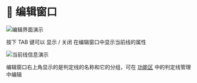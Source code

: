 # 🌟 编辑窗口

![编辑界面演示](/assets/imgs/contents/编辑界面演示.avif)

按下 TAB 键可以 显示 / 关闭 在编辑窗口中显示当前线的属性

![当前线信息演示](/assets/imgs/contents/当前线信息演示.avif)

编辑窗口右上角显示的是判定线的名称和它的分组，可在 [功能区](functions.md) 中的判定线管理中编辑